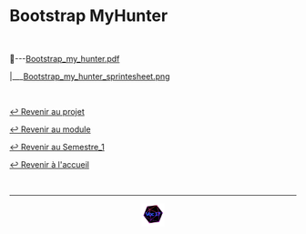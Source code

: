 # Bootstrap MyHunter

<br>

📂---[Bootstrap_my_hunter.pdf](https://github.com/Studio-17/Epitech-Subjects/blob/main/Semestre_1/B-MUL-100/MyHunter/Bootstrap_MyHunter/Bootstrap_my_hunter.pdf)

|___[Bootstrap_my_hunter_sprintesheet.png](https://github.com/Studio-17/Epitech-Subjects/blob/main/Semestre_1/B-MUL-100/MyHunter/Bootstrap_MyHunter/Bootstrap_my_hunter_spritesheet.png)

<br>

[↩️ Revenir au projet](https://github.com/Studio-17/Epitech-Subjects/tree/main/Semestre_1/B-MUL-100/MyHunter)

[↩️ Revenir au module](https://github.com/Studio-17/Epitech-Subjects/tree/main/Semestre_1/B-MUL-100)

[↩️ Revenir au Semestre_1](https://github.com/Studio-17/Epitech-Subjects/tree/main/Semestre_1)

[↩️ Revenir à l'accueil](https://github.com/Studio-17/Epitech-Subjects)

<br>

---

<div align="center">

<a href="https://github.com/Studio-17" target="_blank"><img src="../../../../voc17.gif" width="40"></a>

</div>